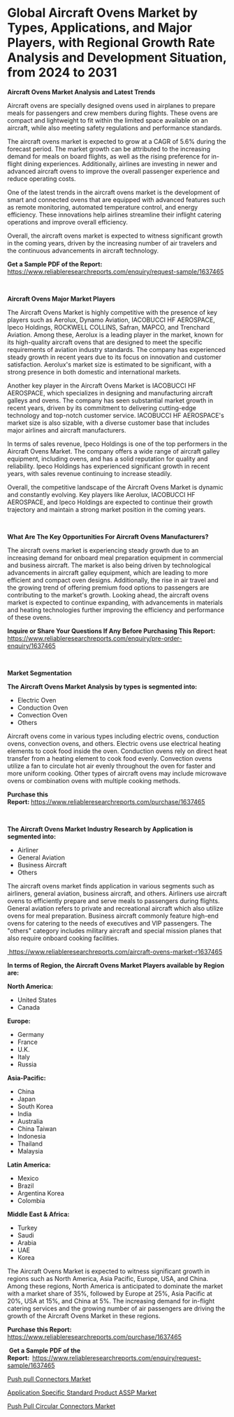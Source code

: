 <p><h1>Global Aircraft Ovens Market by Types, Applications, and Major Players, with Regional Growth Rate Analysis and Development Situation, from 2024 to 2031</h1></p><p><strong>Aircraft Ovens Market Analysis and Latest Trends</strong></p>
<p><p>Aircraft ovens are specially designed ovens used in airplanes to prepare meals for passengers and crew members during flights. These ovens are compact and lightweight to fit within the limited space available on an aircraft, while also meeting safety regulations and performance standards.</p><p>The aircraft ovens market is expected to grow at a CAGR of 5.6% during the forecast period. The market growth can be attributed to the increasing demand for meals on board flights, as well as the rising preference for in-flight dining experiences. Additionally, airlines are investing in newer and advanced aircraft ovens to improve the overall passenger experience and reduce operating costs.</p><p>One of the latest trends in the aircraft ovens market is the development of smart and connected ovens that are equipped with advanced features such as remote monitoring, automated temperature control, and energy efficiency. These innovations help airlines streamline their inflight catering operations and improve overall efficiency.</p><p>Overall, the aircraft ovens market is expected to witness significant growth in the coming years, driven by the increasing number of air travelers and the continuous advancements in aircraft technology.</p></p>
<p><strong>Get a Sample PDF of the Report:&nbsp;</strong> <a href="https://www.reliableresearchreports.com/enquiry/request-sample/1637465">https://www.reliableresearchreports.com/enquiry/request-sample/1637465</a></p>
<p>&nbsp;</p>
<p><strong>Aircraft Ovens Major Market Players</strong></p>
<p><p>The Aircraft Ovens Market is highly competitive with the presence of key players such as Aerolux, Dynamo Aviation, IACOBUCCI HF AEROSPACE, Ipeco Holdings, ROCKWELL COLLINS, Safran, MAPCO, and Trenchard Aviation. Among these, Aerolux is a leading player in the market, known for its high-quality aircraft ovens that are designed to meet the specific requirements of aviation industry standards. The company has experienced steady growth in recent years due to its focus on innovation and customer satisfaction. Aerolux's market size is estimated to be significant, with a strong presence in both domestic and international markets.</p><p>Another key player in the Aircraft Ovens Market is IACOBUCCI HF AEROSPACE, which specializes in designing and manufacturing aircraft galleys and ovens. The company has seen substantial market growth in recent years, driven by its commitment to delivering cutting-edge technology and top-notch customer service. IACOBUCCI HF AEROSPACE's market size is also sizable, with a diverse customer base that includes major airlines and aircraft manufacturers.</p><p>In terms of sales revenue, Ipeco Holdings is one of the top performers in the Aircraft Ovens Market. The company offers a wide range of aircraft galley equipment, including ovens, and has a solid reputation for quality and reliability. Ipeco Holdings has experienced significant growth in recent years, with sales revenue continuing to increase steadily.</p><p>Overall, the competitive landscape of the Aircraft Ovens Market is dynamic and constantly evolving. Key players like Aerolux, IACOBUCCI HF AEROSPACE, and Ipeco Holdings are expected to continue their growth trajectory and maintain a strong market position in the coming years.</p></p>
<p>&nbsp;</p>
<p><strong>What Are The Key Opportunities For Aircraft Ovens Manufacturers?</strong></p>
<p><p>The aircraft ovens market is experiencing steady growth due to an increasing demand for onboard meal preparation equipment in commercial and business aircraft. The market is also being driven by technological advancements in aircraft galley equipment, which are leading to more efficient and compact oven designs. Additionally, the rise in air travel and the growing trend of offering premium food options to passengers are contributing to the market's growth. Looking ahead, the aircraft ovens market is expected to continue expanding, with advancements in materials and heating technologies further improving the efficiency and performance of these ovens.</p></p>
<p><strong>Inquire or Share Your Questions If Any Before Purchasing This Report:</strong> <a href="https://www.reliableresearchreports.com/enquiry/pre-order-enquiry/1637465">https://www.reliableresearchreports.com/enquiry/pre-order-enquiry/1637465</a></p>
<p>&nbsp;</p>
<p><strong>Market Segmentation</strong></p>
<p><strong>The Aircraft Ovens Market Analysis by types is segmented into:</strong></p>
<p><ul><li>Electric Oven</li><li>Conduction Oven</li><li>Convection Oven</li><li>Others</li></ul></p>
<p><p>Aircraft ovens come in various types including electric ovens, conduction ovens, convection ovens, and others. Electric ovens use electrical heating elements to cook food inside the oven. Conduction ovens rely on direct heat transfer from a heating element to cook food evenly. Convection ovens utilize a fan to circulate hot air evenly throughout the oven for faster and more uniform cooking. Other types of aircraft ovens may include microwave ovens or combination ovens with multiple cooking methods.</p></p>
<p><strong>Purchase this Report:&nbsp;</strong><a href="https://www.reliableresearchreports.com/purchase/1637465">https://www.reliableresearchreports.com/purchase/1637465</a></p>
<p>&nbsp;</p>
<p><strong>The Aircraft Ovens Market Industry Research by Application is segmented into:</strong></p>
<p><ul><li>Airliner</li><li>General Aviation</li><li>Business Aircraft</li><li>Others</li></ul></p>
<p><p>The aircraft ovens market finds application in various segments such as airliners, general aviation, business aircraft, and others. Airliners use aircraft ovens to efficiently prepare and serve meals to passengers during flights. General aviation refers to private and recreational aircraft which also utilize ovens for meal preparation. Business aircraft commonly feature high-end ovens for catering to the needs of executives and VIP passengers. The "others" category includes military aircraft and special mission planes that also require onboard cooking facilities.</p></p>
<p><a href="https://www.reliableresearchreports.com/aircraft-ovens-market-r1637465">&nbsp;https://www.reliableresearchreports.com/aircraft-ovens-market-r1637465</a></p>
<p><strong>In terms of Region, the Aircraft Ovens Market Players available by Region are:</strong></p>
<p>
    <p> <strong> North America: </strong>
        <ul>
            <li>United States</li>
            <li>Canada</li>
        </ul>
        </p> 
    <p> <strong> Europe: </strong>
        <ul>
            <li>Germany</li>
            <li>France</li>
            <li>U.K.</li>
            <li>Italy</li>
            <li>Russia</li>
        </ul>
        </p> 
    <p> <strong> Asia-Pacific: </strong>
        <ul>
            <li>China</li>
            <li>Japan</li>
            <li>South Korea</li>
            <li>India</li>
            <li>Australia</li>
            <li>China Taiwan</li>
            <li>Indonesia</li>
            <li>Thailand</li>
            <li>Malaysia</li>
        </ul>
        </p> 
    <p> <strong> Latin America: </strong>
        <ul>
            <li>Mexico</li>
            <li>Brazil</li>
            <li>Argentina Korea</li>
            <li>Colombia</li>
        </ul>
        </p> 
    <p> <strong> Middle East & Africa: </strong>
        <ul>
            <li>Turkey</li>
            <li>Saudi</li>
            <li>Arabia</li>
            <li>UAE</li>
            <li>Korea</li>
        </ul>
    </p>
    </p>
<p><p>The Aircraft Ovens Market is expected to witness significant growth in regions such as North America, Asia Pacific, Europe, USA, and China. Among these regions, North America is anticipated to dominate the market with a market share of 35%, followed by Europe at 25%, Asia Pacific at 20%, USA at 15%, and China at 5%. The increasing demand for in-flight catering services and the growing number of air passengers are driving the growth of the Aircraft Ovens Market in these regions.</p></p>
<p><strong>Purchase this Report: </strong><a href="https://www.reliableresearchreports.com/purchase/1637465">https://www.reliableresearchreports.com/purchase/1637465</a></p>
<p>&nbsp;<strong>Get a Sample PDF of the Report:&nbsp;&nbsp;</strong><a href="https://www.reliableresearchreports.com/enquiry/request-sample/1637465">https://www.reliableresearchreports.com/enquiry/request-sample/1637465</a></p>
<p><strong></strong></p>
<p><p><a href="https://flame-sidecar-702.notion.site/Push-pull-Connectors-Market-Size-CAGR-Trends-2024-2030-179083a90dfd4144acaf2af3b18f62d5">Push pull Connectors Market</a></p><p><a href="https://pretty-mail-caf.notion.site/Application-Specific-Standard-Product-ASSP-Market-Furnishes-Information-on-Market-Share-Market-Tren-48f550e0a5fe4c3dbd6997f8dce08161">Application Specific Standard Product ASSP Market</a></p><p><a href="https://full-wildebeest-80b.notion.site/Push-Pull-Circular-Connectors-Market-Size-Market-Outlook-and-Market-Forecast-2024-to-2031-83797ed0e955475ca86d3eb5975cc4fa">Push Pull Circular Connectors Market</a></p></p>